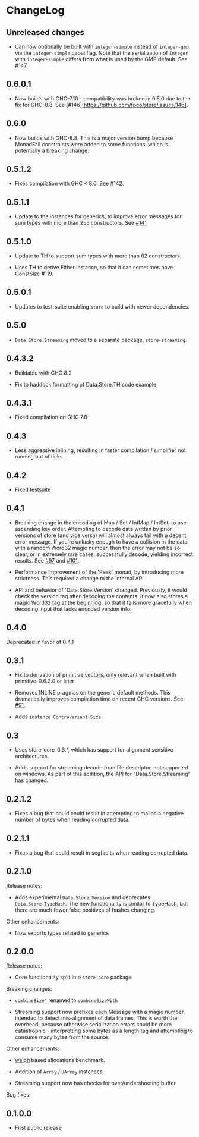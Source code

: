 # ChangeLog

## Unreleased changes

* Can now optionally be built with `integer-simple` instead of
  `integer-gmp`, via the `integer-simple` cabal flag.  Note that the
  serialization of `Integer` with `integer-simple` differs from what
  is used by the GMP default. See [#147][].

[#147]: https://github.com/fpco/store/pull/147

## 0.6.0.1

* Now builds with GHC-7.10 - compatibility was broken in 0.6.0 due to
  the fix for GHC-8.8. See
  [#146][https://github.com/fpco/store/issues/146].

## 0.6.0

* Now builds with GHC-8.8. This is a major version bump because
  MonadFail constraints were added to some functions, which is
  potentially a breaking change.

## 0.5.1.2

* Fixes compilation with GHC < 8.0.  See
  [#142](https://github.com/fpco/store/issues/142).

## 0.5.1.1

* Update to the instances for generics, to improve error messages for
  sum types with more than 255 constructors.  See
  [#141](https://github.com/fpco/store/issues/141)

## 0.5.1.0

* Update to TH to support sum types with more than 62 constructors.

* Uses TH to derive Either instance, so that it can sometimes have ConstSize #119.

## 0.5.0.1

* Updates to test-suite enabling `store` to build with newer dependencies.

## 0.5.0

* `Data.Store.Streaming` moved to a separate package, `store-streaming`.

## 0.4.3.2

* Buildable with GHC 8.2

* Fix to haddock formatting of Data.Store.TH code example

## 0.4.3.1

* Fixed compilation on GHC 7.8

## 0.4.3

* Less aggressive inlining, resulting in faster compilation / simplifier
  not running out of ticks

## 0.4.2

* Fixed testsuite

## 0.4.1

* Breaking change in the encoding of Map / Set / IntMap / IntSet,
  to use ascending key order. Attempting to decode data written by
  prior versions of store (and vice versa) will almost always fail
  with a decent error message. If you're unlucky enough to have a
  collision in the data with a random Word32 magic number, then the
  error may not be so clear, or in extremely rare cases,
  successfully decode, yielding incorrect results. See
  [#97](https://github.com/fpco/store/issues/97) and
  [#101](https://github.com/fpco/store/pull/101).


* Performance improvement of the 'Peek' monad, by introducing more
  strictness.  This required a change to the internal API.

* API and behavior of 'Data.Store.Version' changed. Previously, it
  would check the version tag after decoding the contents. It now
  also stores a magic Word32 tag at the beginning, so that it fails
  more gracefully when decoding input that lacks encoded version
  info.

## 0.4.0

Deprecated in favor of 0.4.1

## 0.3.1

* Fix to derivation of primitive vectors, only relevant when built with
  primitive-0.6.2.0 or later

* Removes INLINE pragmas on the generic default methods.  This
  dramatically improves compilation time on recent GHC versions.
  See [#91](https://github.com/fpco/store/issues/91).

* Adds `instance Contravariant Size`

## 0.3

* Uses store-core-0.3.*, which has support for alignment sensitive
  architectures.

* Adds support for streaming decode from file descriptor, not supported on
  windows. As part of this addition, the API for "Data.Store.Streaming" has
  changed.

## 0.2.1.2

* Fixes a bug that could could result in attempting to malloc a negative
  number of bytes when reading corrupted data.

## 0.2.1.1

* Fixes a bug that could result in segfaults when reading corrupted data.

## 0.2.1.0

Release notes:

* Adds experimental `Data.Store.Version` and deprecates `Data.Store.TypeHash`.
  The new functionality is similar to TypeHash, but there are much fewer false
  positives of hashes changing.

Other enhancements:

* Now exports types related to generics

## 0.2.0.0

Release notes:

* Core functionality split into `store-core` package

Breaking changes:

* `combineSize'` renamed to `combineSizeWith`

* Streaming support now prefixes each Message with a magic number, intended to
  detect mis-alignment of data frames. This is worth the overhead, because
  otherwise serialization errors could be more catastrophic - interpretting some
  bytes as a length tag and attempting to consume many bytes from the source.

Other enhancements:

* [weigh](https://github.com/fpco/weigh) based allocations benchmark.

* Addition of `Array` / `UArray` instances

* Streaming support now has checks for over/undershooting buffer

Bug fixes:


## 0.1.0.0

* First public release
